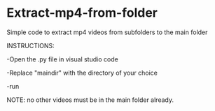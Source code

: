 # Extract-mp4-from-folder
Simple code to extract mp4 videos from subfolders to the main folder

INSTRUCTIONS:

-Open the .py file in visual studio code

-Replace "maindir" with the directory of your choice

-run



NOTE: no other videos must be in the main folder already.

